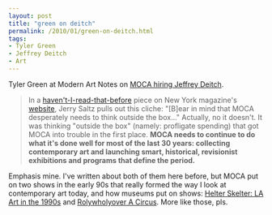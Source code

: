 ```yaml
---
layout: post
title: "green on deitch"
permalink: /2010/01/green-on-deitch.html
tags: 
- Tyler Green
- Jeffrey Deitch
- Art
---
```


Tyler Green at Modern Art Notes on [MOCA hiring Jeffrey Deitch](http://www.artsjournal.com/man/2010/01/some_responses_to_mocas_new_di.html).

> In a [haven't-I-read-that-before](http://www.artsjournal.com/man/2010/01/weekend_roundup_132.html) piece on New York magazine's [website](http://nymag.com/daily/entertainment/2010/01/los_angeles_moca_set_to_name_j.html), Jerry Saltz pulls out this cliche: "\[B\]ear in mind that MOCA desperately needs to think outside the box..." Actually, no it doesn't. It was thinking "outside the box" (namely: profligate spending) that got MOCA into trouble in the first place. **MOCA needs to continue to do what it's done well for most of the last 30 years: collecting contemporary art and launching smart, historical, revisionist exhibitions and programs that define the period.**

Emphasis mine. I've written about both of them here before, but MOCA put on two shows in the early 90s that really formed the way I look at contemporary art today, and how museums put on shows: [Helter Skelter: LA Art in the 1990s](http://www.moca.org/library/archive/exhibition/detail/3374) and [Rolywholyover A Circus](http://www.moca.org/library/archive/exhibition/detail/2830). More like those, pls.